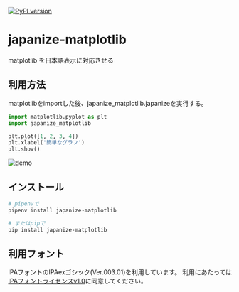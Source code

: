 [![PyPI version](https://badge.fury.io/py/japanize-matplotlib.svg)](https://badge.fury.io/py/japanize-matplotlib)
# japanize-matplotlib
matplotlib を日本語表示に対応させる

## 利用方法
matplotlibをimportした後、japanize_matplotlib.japanizeを実行する。

```python
import matplotlib.pyplot as plt
import japanize_matplotlib

plt.plot([1, 2, 3, 4])
plt.xlabel('簡単なグラフ')
plt.show()
```


![demo](https://raw.githubusercontent.com/uehara1414/japanize-matplotlib/master/demo.png?token=AOnChuZIQchUxiL0U8qlW633FM-RMSuvks5bxW8zwA%3D%3D "demo")

## インストール
```sh
# pipenvで
pipenv install japanize-matplotlib

# またはpipで
pip install japanize-matplotlib
```

## 利用フォント
IPAフォントのIPAexゴシック(Ver.003.01)を利用しています。
利用にあたっては[IPAフォントライセンスv1.0](https://github.com/uehara1414/japanize-matplotlib/blob/master/japanize_matplotlib/fonts/IPA_Font_License_Agreement_v1.0.txt)に同意してください。

